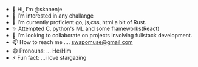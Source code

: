 - 👋 Hi, I’m @skanenje
- 👀 I’m interested in any challange
- 🌱 I’m currently proficient go, js,css, html  a bit of  Rust.
- ✨ Attempted C, python's ML and some frameworks(React)
- 💞️ I’m looking to collaborate on projects involving fullstack development.
- 📫 How to reach me .... swapomuse@gmail.com
- 😄 Pronouns: ... He/Him
- ⚡ Fun fact: ...i love stargazing

<!---
skanenje/skanenje is a ✨ special ✨ repository because its `README.md` (this file) appears on your GitHub profile.
You can click the Preview link to take a look at your changes.


